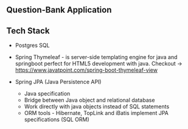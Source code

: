 ## Question-Bank Application

## Tech Stack
- Postgres SQL

- Spring Thymeleaf - is server-side templating engine for java and springboot perfect for HTML5 development with java. Checkout -> https://www.javatpoint.com/spring-boot-thymeleaf-view
- Spring JPA (Java Persistence API)
  - Java specification
  - Bridge between Java object and relational database
  - Work directly with java objects instead of SQL statements
  - ORM tools - Hibernate, TopLink and iBatis implement JPA specifications (SQL ORM)